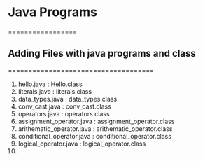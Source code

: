 # Java Programs
=================

## Adding Files with java programs and class
====================================

1. hello.java : Hello.class
2. literals.java : literals.class
3. data_types.java : data_types.class
4. conv_cast.java : conv_cast.class
5. operators.java : operators.class
6. assignment_operator.java : assignment_operator.class
7. arithematic_operator.java : arithematic_operator.class
8. conditional_operator.java : conditional_operator.class
9. logical_operator.java : logical_operator.class
10. 
